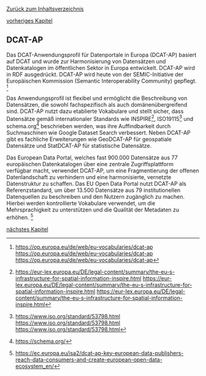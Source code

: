 [Zurück zum Inhaltsverzeichnis](https://healthdcat-ap-de.github.io/healthdcat-ap.de/report_stage_1.html)

[vorheriges Kapitel](https://healthdcat-ap-de.github.io/healthdcat-ap.de/report_stage_1/2_Ausrichtung_des_Datenmodells_an_den_Anforderungen_der_Forschung/2.5_Initialversion_Datenmodell/2.5.4_DCAT.html)
## DCAT-AP 
Das DCAT-Anwendungsprofil für Datenportale in Europa (DCAT-AP) basiert auf DCAT und wurde zur Harmonisierung von Datensätzen und Datenkatalogen im öffentlichen Sektor in Europa entwickelt. DCAT-AP wird in RDF ausgedrückt. DCAT-AP wird heute von der SEMIC-Initiative der Europäischen Kommission (Semantic Interoperability Community) gepflegt. [^34]

Das Anwendungsprofil ist flexibel und ermöglicht die Beschreibung von Datensätzen, die sowohl fachspezifisch als auch domänenübergreifend sind. DCAT-AP nutzt dazu etablierte Vokabulare und stellt sicher, dass Datensätze gemäß internationaler Standards wie INSPIRE[^35], ISO19115[^36] und schema.org[^37] beschrieben werden, was ihre Auffindbarkeit durch Suchmaschinen wie Google Dataset Search verbessert. Neben DCAT-AP gibt es fachliche Erweiterungen wie GeoDCAT-AP für geospatiale Datensätze und StatDCAT-AP für statistische Datensätze.

Das European Data Portal, welches fast 900.000 Datensätze aus 77 europäischen Datenkatalogen über eine zentrale Zugriffsplattform verfügbar macht, verwendet DCAT-AP, um eine Fragmentierung der offenen Datenlandschaft zu verhindern und eine harmonisierte, vernetzte Datenstruktur zu schaffen.
Das EU Open Data Portal nutzt DCAT-AP als Referenzstandard, um über 13.500 Datensätze aus 79 institutionellen Datenquellen zu beschreiben und den Nutzern zugänglich zu machen. Hierbei werden kontrollierte Vokabulare verwendet, um die Mehrsprachigkeit zu unterstützen und die Qualität der Metadaten zu erhöhen. [^38]

[nächstes Kapitel](https://healthdcat-ap-de.github.io/healthdcat-ap.de/report_stage_1/2_Ausrichtung_des_Datenmodells_an_den_Anforderungen_der_Forschung/2.5_Initialversion_Datenmodell/2.5.6_DCAT-AP.de.html)

[^34]:https://op.europa.eu/de/web/eu-vocabularies/dcat-ap  https://op.europa.eu/de/web/eu-vocabularies/dcat-ap  https://op.europa.eu/de/web/eu-vocabularies/dcat-ap
[^35]:https://eur-lex.europa.eu/DE/legal-content/summary/the-eu-s-infrastructure-for-spatial-information-inspire.html  https://eur-lex.europa.eu/DE/legal-content/summary/the-eu-s-infrastructure-for-spatial-information-inspire.html  https://eur-lex.europa.eu/DE/legal-content/summary/the-eu-s-infrastructure-for-spatial-information-inspire.html
[^36]:https://www.iso.org/standard/53798.html  https://www.iso.org/standard/53798.html  https://www.iso.org/standard/53798.html 
[^37]:https://schema.org/
[^38]:https://ec.europa.eu/isa2/dcat-ap-key-european-data-publishers-reach-data-consumers-and-create-european-open-data-ecosystem_en/
